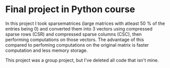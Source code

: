 # Final project in Python course
In this project I took sparsematrices (large matrices with atleast 50 % of the entries being 0) and converted them into 3 vectors using compressed sparse rows (CSR) and compressed sparse columns (CSC), then performing computations on those vectors. The advantage of this compared to perfoming computations on the original matrix is faster computation and less memory storage.

This project was a group project, but I've deleted all code that isn't mine.
